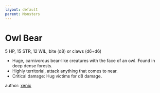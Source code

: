 ```yaml
---
layout: default
parent: Monsters
---
```


# Owl Bear
5 HP, 15 STR, 12 WIL, bite (d8) or claws (d6+d6)

- Huge, carnivorous bear-like creatures with the face of an owl. Found in deep dense forests.
- Highly territorial, attack anything that comes to near.
- Critical damage: Hug victims for d8 damage.

author: [xenio](https://xenioinabottle.blogspot.com/2021/03/classic-monsters-for-cairnito-part-2.html)
